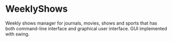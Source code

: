 # WeeklyShows
Weekly shows manager for journals, movies, shows and sports that has both command-line interface and graphical user interface.
GUI implemented with swing.
